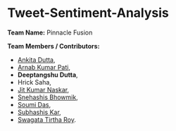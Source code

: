 # Tweet-Sentiment-Analysis
**Team Name:** Pinnacle Fusion

**Team Members / Contributors:** 
- [Ankita Dutta](https://github.com/AnkitaDutta007),
- [Arnab Kumar Pati](https://github.com/arnab22pati),
- **Deeptangshu Dutta**,
- Hrick Saha,
- [Jit Kumar Naskar](https://github.com/JitKrNaskar),
- [Snehashis Bhowmik](https://github.com/snehashis44),
- [Soumi Das](https://github.com/Soumi-Das),
- [Subhashis Kar](https://github.com/SK-099),
- [Swagata Tirtha Roy](https://github.com/SwagataTirthaRoy).
